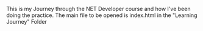 This is my Journey through the NET Developer course and how I've been doing the practice.
The main file to be opened is index.html in the "Learning Journey" Folder
